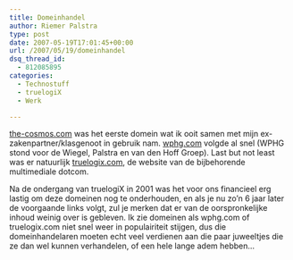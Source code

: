 ```yaml
---
title: Domeinhandel
author: Riemer Palstra
type: post
date: 2007-05-19T17:01:45+00:00
url: /2007/05/19/domeinhandel
dsq_thread_id:
  - 812085895
categories:
  - Technostuff
  - truelogiX
  - Werk

---
```

[the-cosmos.com][1] was het eerste domein wat ik ooit samen met mijn ex-zakenpartner/klasgenoot in gebruik nam. [wphg.com][2] volgde al snel (WPHG stond voor de Wiegel, Palstra en van den Hoff Groep). Last but not least was er natuurlijk [truelogix.com][3], de website van de bijbehorende multimediale dotcom. 

Na de ondergang van truelogiX in 2001 was het voor ons financieel erg lastig om deze domeinen nog te onderhouden, en als je nu zo&#8217;n 6 jaar later de voorgaande links volgt, zul je merken dat er van de oorspronkelijke inhoud weinig over is gebleven. Ik zie domeinen als wphg.com of truelogix.com niet snel weer in populairiteit stijgen, dus die domeinhandelaren moeten echt veel verdienen aan die paar juweeltjes die ze dan wel kunnen verhandelen, of een hele lange adem hebben&#8230;

 [1]: http://www.the-cosmos.com/
 [2]: http://www.wphg.com/
 [3]: http://www.truelogix.com/